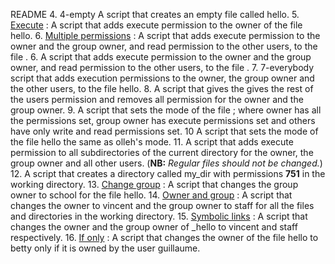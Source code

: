 README
4. 4-empty A script that creates an empty file called hello.
5. [Execute](./5-execute) : A script that adds execute permission to the owner of the file hello.
6. [Multiple permissions](./6-multiple_permissions) : A script that adds execute permission to the owner and the group owner, and read permission to the other users, to the file .
6. A script that adds execute permission to the owner and the group owner, and read permission to the other users, to the file .
7. 7-everybody script that adds execution permissions to the owner, the group owner and the other users, to the file hello.
8.  A script that gives the gives the rest of the users permission and removes all permission for the owner and the group owner.
9.  A script that sets the mode of the file ; where owner has all the permissions set, group owner has execute permissions set and others have only write and read permissions set.
10 A script that sets the mode of the file hello the same as olleh's mode.
11. A script that adds execute permission to all subdirectories of the current directory for the owner, the group owner and all other users. (**NB:** *Regular files should not be changed.*)
12. A script that creates a directory called my_dir with permissions **751** in the working directory.
13. [Change group](./13-change_group) : A script that changes the group owner to school for the file hello.
14. [Owner and group](./100-change_owner_and_group) : A script that changes the owner to vincent and the group owner to staff for all the files and directories in the working directory.
15. [Symbolic links](./101-symbolic_link_permissions) : A script that changes the owner and the group owner of _hello to vincent and staff respectively.
16. [If only](./102-if_only) : A script that changes the owner of the file hello to betty only if it is owned by the user guillaume.
